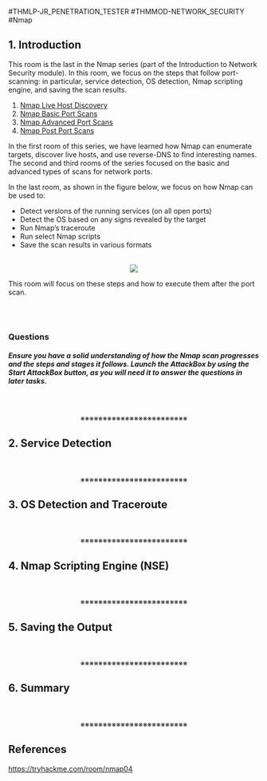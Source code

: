 #THMLP-JR_PENETRATION_TESTER #THMMOD-NETWORK_SECURITY #Nmap

## 1. Introduction

This room is the last in the Nmap series (part of the Introduction to Network Security module). In this room, we focus on the steps that follow port-scanning: in particular, service detection, OS detection, Nmap scripting engine, and saving the scan results.

1. [Nmap Live Host Discovery](https://tryhackme.com/room/nmap01)
2. [Nmap Basic Port Scans](https://tryhackme.com/room/nmap02)
3. [Nmap Advanced Port Scans](https://tryhackme.com/room/nmap03)
4. [Nmap Post Port Scans](https://tryhackme.com/room/nmap04)

In the first room of this series, we have learned how Nmap can enumerate targets, discover live hosts, and use reverse-DNS to find interesting names. The second and third rooms of the series focused on the basic and advanced types of scans for network ports.

In the last room, as shown in the figure below, we focus on how Nmap can be used to:

- Detect versions of the running services (on all open ports)
- Detect the OS based on any signs revealed by the target
- Run Nmap’s traceroute
- Run select Nmap scripts
- Save the scan results in various formats
<div align="center"><br><img src="https://tryhackme-images.s3.amazonaws.com/user-uploads/5f04259cf9bf5b57aed2c476/room-content/c9724491cb38c1ebcd83b5b98f13e1d9.png"></div>

This room will focus on these steps and how to execute them after the port scan.
<div>
<br>
<br>
</div>

### Questions

##### Ensure you have a solid understanding of how the Nmap scan progresses and the steps and stages it follows. Launch the AttackBox by using the Start AttackBox button, as you will need it to answer the questions in later tasks.
<div align="center">
<br>
<br>
※※※※※※※※※※※※※※※※※※※※※※※※
<br>
</div>
<!-- PAGE BREAK -->
<div style="page-break-after: always;"></div>

## 2. Service Detection
<div align="center">
<br>
<br>
※※※※※※※※※※※※※※※※※※※※※※※※
<br>
</div>
<!-- PAGE BREAK -->
<div style="page-break-after: always;"></div>

## 3. OS Detection and Traceroute
<div align="center">
<br>
<br>
※※※※※※※※※※※※※※※※※※※※※※※※
<br>
</div>
<!-- PAGE BREAK -->
<div style="page-break-after: always;"></div>

## 4. Nmap Scripting Engine (NSE)
<div align="center">
<br>
<br>
※※※※※※※※※※※※※※※※※※※※※※※※
<br>
</div>
<!-- PAGE BREAK -->
<div style="page-break-after: always;"></div>

## 5. Saving the Output
<div align="center">
<br>
<br>
※※※※※※※※※※※※※※※※※※※※※※※※
<br>
</div>
<!-- PAGE BREAK -->
<div style="page-break-after: always;"></div>

## 6. Summary
<div align="center">
<br>
<br>
※※※※※※※※※※※※※※※※※※※※※※※※
<br>
</div>
<!-- PAGE BREAK -->
<div style="page-break-after: always;"></div>

## References

https://tryhackme.com/room/nmap04